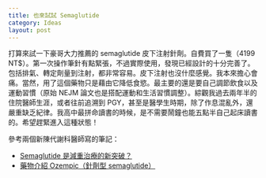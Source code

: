 ```yaml
---
title: 也來試試 Semaglutide
category: Ideas
layout: post
---
```


打算來試一下豪哥大力推薦的 semaglutide 皮下注射針劑。自費買了一隻（4199 NT$）。第一次操作筆針有點緊張，不過實際使用，發現已經設計的十分完善了。包括排氣、轉定劑量到注射，都非常容易。皮下注射也沒什麼感覺。我本來擔心會痛。當然，用了這個藥物只是藉由它降低食慾。最主要的還是要自己調節飲食以及運動習慣（原始 NEJM 論文也是搭配運動和生活習慣調整）。綜觀我過去兩年半的住院醫師生涯，或者往前追溯到 PGY，甚至是醫學生時期，除了作息混亂外，還嚴重缺乏紀律。我高中最拼命讀書的時候，是不需要鬧鐘也能五點半自己起床讀書的。希望趕緊進入這種狀態！

參考兩個新陳代謝科醫師寫的筆記：

- [Semaglutide 是減重治療的新突破？](https://www.dm-note.com/semaglutide-breakthrough-for-weight-reduction/)
- [藥物介紹 Ozempic（針劑型 semaglutide）](https://drlazywen.com/2732/)

